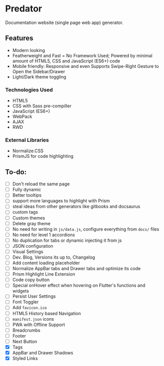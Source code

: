 # Predator
Documentation website (single page web app) generator.   

## Features
- Modern looking
- Featherweight and Fast = No Framework Used; Powered by minimal amount of HTML5, CSS and JavaScript (ES6+) code
- Mobile friendly: Responsive and even Supports Swipe-Right Gesture to Open the Sidebar/Drawer
- Light/Dark theme toggling

### Technologies Used
- HTML5
- CSS with Sass pre-compiller
- JavaScript (ES6+)
- WebPack
- AJAX
- RWD

### External Libraries
- Normalize.CSS
- PrismJS for code highlighting

## To-do:
- [ ] Don't reload the same page
- [ ] Fully dynamic
- [ ] Better tooltips
- [ ] support more languages to highlight with Prism
- [ ] steal ideas from other generators like gitbooks and docsaurus
- [ ] custom tags
- [ ] Custom themes
- [ ] Delete gray theme
- [ ] No need for writing in `js/data.js`, configure everything from `docs/` files
- [ ] No need for level 1 accordions
- [ ] No duplication for tabs or dynamic injecting it from js
- [ ] JSON configuration
- [ ] Visual Settings
- [ ] Dev. Blog, Versions its up to, Changelog
- [ ] Add content loading placeholder
- [ ] Normalize AppBar tabs and Drawer tabs and optimize its code
- [ ] Prism Highlight Line Extension
- [ ] Code copy button
- [ ] Special onHover effect when hovering on Flutter's functions and widgets
- [ ] Persist User Settings
- [ ] Font Toggler
- [ ] Add `favicon.ico`
- [ ] HTML5 History based Navigation
- [ ] `manifest.json` icons
- [ ] PWA with Offline Support
- [ ] Breadcrumbs
- [ ] Footer
- [ ] Next Button
- [x] Tags
- [x] AppBar and Drawer Shadows
- [x] Styled Links